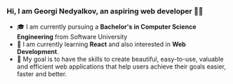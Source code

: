### Hi, I am Georgi Nedyalkov, an aspiring web developer 🙋‍♂️

<ul>
   <li>
      🎓 I am currently pursuing a <b>Bachelor's in Computer Science Engineering</b> from Software University
   </li>
      <li>
         🌱 I am currently learning <b>React</b> and also interested in <b>Web Development</b>.
   </li>
      <li>
      🎯 My goal is to have the skills to create beautiful, easy-to-use, valuable and efficient web applications that help users achieve their goals easier, faster and better.
   </li>
   </ul>
   


   
<!--
**GeorgiNedyalkov/GeorgiNedyalkov** is a ✨ _special_ ✨ repository because its `README.md` (this file) appears on your GitHub profile.

Here are some ideas to get you started:

- 🔭 I’m currently working on ...
- 🌱 I’m currently learning ...
- 👯 I’m looking to collaborate on ...
- 🤔 I’m looking for help with ...
- 💬 Ask me about ...
- 📫 How to reach me: ...
- 😄 Pronouns: ...
- ⚡ Fun fact: ...
-->

